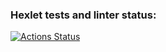 ### Hexlet tests and linter status:
[![Actions Status](https://github.com/aleksei-sazonov/qa-engineer-project-84/actions/workflows/hexlet-check.yml/badge.svg)](https://github.com/aleksei-sazonov/qa-engineer-project-84/actions)